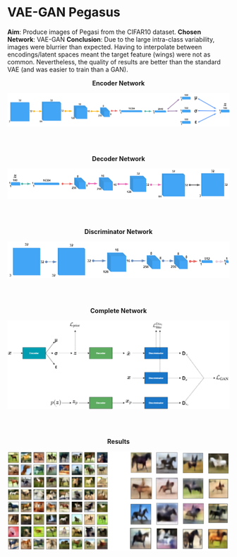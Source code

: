 # VAE-GAN Pegasus

**Aim**: Produce images of Pegasi from the CIFAR10 dataset.
**Chosen Network**: VAE-GAN
**Conclusion**: Due to the large intra-class variability, images were blurrier than expected. Having to interpolate between encodings/latent spaces meant the target feature (wings) were not as common. Nevertheless, the quality of results are better than the standard VAE (and was easier to train than a GAN).    

<p align="center">
  <b>Encoder Network</b>
</p>

![Encoder](/Encoder.png)

<br><br>

<p align="center">
  <b>Decoder Network</b>
</p>

![Decoder](/Decoder.png)

<br><br>

<p align="center">
  <b>Discriminator Network</b>
</p>

![Discriminator](/Discriminator.png)

<br><br>

<p align="center">
  <b>Complete Network</b>
</p>

![Network](/Network.png)

<br><br>

<p align="center">
  <b>Results</b>
</p>

![Results](/Batch.png)



